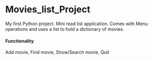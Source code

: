 # Movies_list_Project

My first Python project.
Mini read list application.
Comes with Menu operations and uses a list to hold a dictionary of movies.

#### Functionality
Add movie,
Find movie,
Show/Search movie,
Quit 

